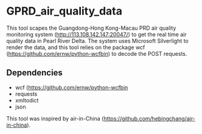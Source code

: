 # GPRD_air_quality_data
This tool scapes the Guangdong-Hong Kong-Macau PRD air quality monitoring system (http://113.108.142.147:20047/) to get the real time air quality 
data in Pearl River Delta. The system uses Microsoft Silverlight to render the data, and this tool relies on the package wcf (https://github.com/ernw/python-wcfbin)
to decode the POST requests. 

## Dependencies
 - wcf (https://github.com/ernw/python-wcfbin
 - requests
 - xmltodict
 - json
 
This tool was inspired by air-in-China (https://github.com/hebingchang/air-in-china). 
